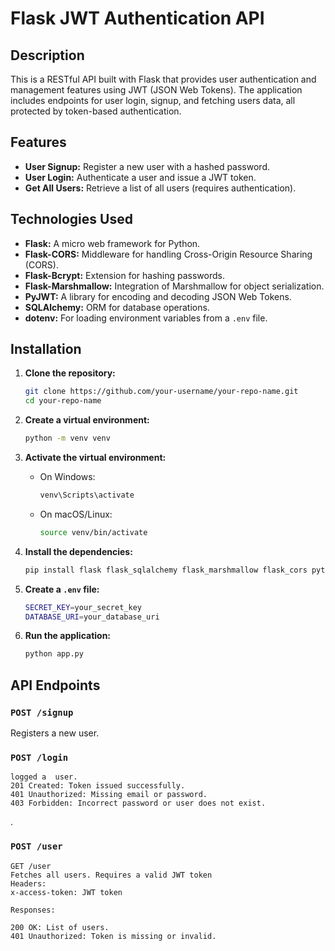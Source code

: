 # Flask JWT Authentication API

## Description
This is a RESTful API built with Flask that provides user authentication and management features using JWT (JSON Web Tokens). The application includes endpoints for user login, signup, and fetching users data, all protected by token-based authentication.
## Features

- **User Signup:** Register a new user with a hashed password.
- **User Login:** Authenticate a user and issue a JWT token.
- **Get All Users:** Retrieve a list of all users (requires authentication).

## Technologies Used

- **Flask:** A micro web framework for Python.
- **Flask-CORS:** Middleware for handling Cross-Origin Resource Sharing (CORS).
- **Flask-Bcrypt:** Extension for hashing passwords.
- **Flask-Marshmallow:** Integration of Marshmallow for object serialization.
- **PyJWT:** A library for encoding and decoding JSON Web Tokens.
- **SQLAlchemy:** ORM for database operations.
- **dotenv:** For loading environment variables from a `.env` file.

## Installation

1. **Clone the repository:**

    ```bash
    git clone https://github.com/your-username/your-repo-name.git
    cd your-repo-name
    ```

2. **Create a virtual environment:**

    ```bash
    python -m venv venv
    ```

3. **Activate the virtual environment:**

    - On Windows:
      ```bash
      venv\Scripts\activate
      ```
    - On macOS/Linux:
      ```bash
      source venv/bin/activate
      ```

4. **Install the dependencies:**

    ```bash
    pip install flask flask_sqlalchemy flask_marshmallow flask_cors python-dotenv mysql-connector-python flask_bcrypt pyjwt
    ```

5. **Create a `.env` file:**

    ```bash
    SECRET_KEY=your_secret_key
    DATABASE_URI=your_database_uri
    ```

6. **Run the application:**

    ```bash
    python app.py
    ```

## API Endpoints

### `POST /signup`

Registers a new user.

### `POST /login`
    logged a  user.
    201 Created: Token issued successfully.
    401 Unauthorized: Missing email or password.
    403 Forbidden: Incorrect password or user does not exist.
.

### `POST /user`
    GET /user
    Fetches all users. Requires a valid JWT token
    Headers:
    x-access-token: JWT token

    Responses:

    200 OK: List of users.
    401 Unauthorized: Token is missing or invalid.

